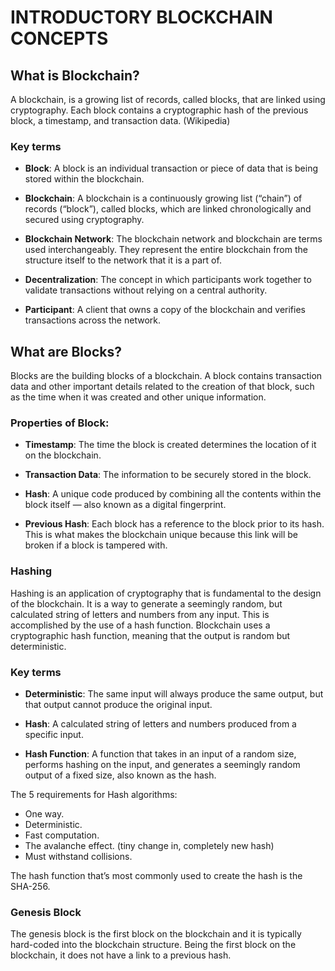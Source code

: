 # INTRODUCTORY BLOCKCHAIN CONCEPTS

## What is Blockchain?

A blockchain, is a growing list of records, called blocks, that are linked using cryptography. Each block contains a cryptographic hash of the previous block, a timestamp, and transaction data. (Wikipedia)

### Key terms

  - __Block__: A block is an individual transaction or piece of data that is being stored within the blockchain.

  - __Blockchain__: A blockchain is a continuously growing list (“chain”) of records (“block”), called blocks, which are linked chronologically and secured using cryptography.

  - __Blockchain Network__: The blockchain network and blockchain are terms used interchangeably. They represent the entire blockchain from the structure itself to the network that it is a part of.

  - __Decentralization__: The concept in which participants work together to validate transactions without relying on a central authority.

  - __Participant__: A client that owns a copy of the blockchain and verifies transactions across the network.

## What are Blocks?

Blocks are the building blocks of a blockchain. A block contains transaction data and other important details related to the creation of that block, such as the time when it was created and other unique information.

### Properties of Block:

  - __Timestamp__: The time the block is created determines the location of it on the blockchain.

  - __Transaction Data__: The information to be securely stored in the block.

  - __Hash__: A unique code produced by combining all the contents within the block itself — also known as a digital fingerprint.

  - __Previous Hash__: Each block has a reference to the block prior to its hash. This is what makes the blockchain unique because this link will be broken if a block is tampered with.

### Hashing

Hashing is an application of cryptography that is fundamental to the design of the blockchain. It is a way to generate a seemingly random, but calculated string of letters and numbers from any input. This is accomplished by the use of a hash function.  Blockchain uses a cryptographic hash function, meaning that the output is random but deterministic.

### Key terms

  - __Deterministic__: The same input will always produce the same output, but that output cannot produce the original input.

  - __Hash__: A calculated string of letters and numbers produced from a specific input.

  - __Hash Function__: A function that takes in an input of a random size, performs hashing on the input, and generates a seemingly random output of a fixed size, also known as the hash.


The 5 requirements for Hash algorithms:
  - One way.
  - Deterministic.
  - Fast computation.
  - The avalanche effect. (tiny change in, completely new hash)
  - Must withstand collisions.

  The hash function that’s most commonly used to create the hash is the SHA-256.

###  Genesis Block

The genesis block is the first block on the blockchain and it is typically hard-coded into the blockchain structure. Being the first block on the blockchain, it does not have a link to a previous hash.
